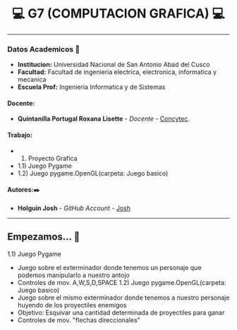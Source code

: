 # **<center> 💻 G7 (COMPUTACION GRAFICA) 💻 </center>**

---

### Datos Academicos 📖

- **Institucion:** Universidad Nacional de San Antonio Abad del Cusco
- **Facultad:** Facultad de ingenieria electrica, electronica, informatica y mecanica
- **Escuela Prof:** Ingenieria Informatica y de Sistemas

#### Docente:
- **Quintanilla Portugal Roxana Lisette** - _Docente_ - [Concytec](http://directorio.concytec.gob.pe/appDirectorioCTI/VerDatosInvestigador.do?id_investigador=40930).

#### Trabajo:

- 1) Proyecto Grafica
- 1.1) Juego Pygame 
- 1.2) Juego pygame.OpenGL(carpeta: Juego basico)

#### Autores:✒️

- **Holguin Josh** - _GitHub Account_ - [Josh](https://github.com/JoshYts)

---
## Empezamos... 🚀

1.1) Juego Pygame 
- Juego sobre el exterminador donde tenemos un personaje que podemos manipularlo a nuestro antojo
- Controles de mov. A,W,S,D,SPACE
1.2) Juego pygame.OpenGL(carpeta: Juego basico)
- Juego sobre el mismo exterminador donde tenemos a nuestro personaje huyendo de los proyectiles enemigos
- Objetivo: Esquivar una cantidad determinada de proyectiles para ganar
- Controles de mov. "flechas direccionales"
